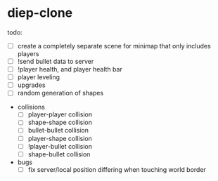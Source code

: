 # diep-clone

todo:
- [ ] create a completely separate scene for minimap that only includes players
- [ ] !send bullet data to server
- [ ] !player health, and player health bar
- [ ] player leveling
- [ ] upgrades
- [ ] random generation of shapes
- collisions
  - [ ] player-player collision
  - [ ] shape-shape collision
  - [ ] bullet-bullet collision
  - [ ] player-shape collision
  - [ ] !player-bullet collision
  - [ ] shape-bullet collision

- bugs
  - [ ] fix server/local position differing when touching world border
